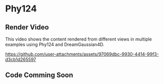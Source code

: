 # Phy124
## Render Video
This video shows the content rendered from different views in multiple examples using Phy124 and DreamGaussian4D.

https://github.com/user-attachments/assets/97069dbc-9930-4414-99f3-d3cb1d265597
## Code Comming Soon
